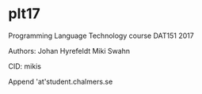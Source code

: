 # plt17
Programming Language Technology course
DAT151 2017

Authors:
Johan Hyrefeldt
Miki Swahn 

CID:
mikis

Append 'at'student.chalmers.se